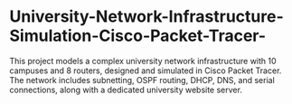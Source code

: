 # University-Network-Infrastructure-Simulation-Cisco-Packet-Tracer-
This project models a complex university network infrastructure with 10 campuses and 8 routers, designed and simulated in Cisco Packet Tracer. The network includes subnetting, OSPF routing, DHCP, DNS, and serial connections, along with a dedicated university website server.
